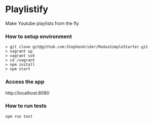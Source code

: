 # Playlistify

Make Youtube playlists from the fly

### How to setup environment

```
> git clone git@github.com:StephenGrider/ReduxSimpleStarter.git
> vagrant up
> vagrant ssh
> cd /vagrant
> npm install
> npm start
```

### Access the app
http://localhost:8080

### How to run tests
`npm run test`
